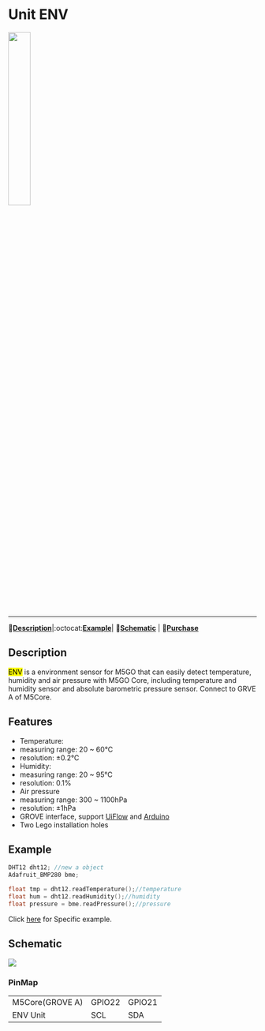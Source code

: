 # Unit ENV

<img src="assets/img/product_pics/units/M5GO_Unit_env.png" width="30%" height="30%">

***

:memo:**[Description](#Description)**|:octocat:**[Example](Example)**| :electric_plug:**[Schematic](#Schematic)** | 🛒**[Purchase](https://www.aliexpress.com/store/product/M5Stack-Official-Mini-ENV-Unit-with-DHT12-BMP280-Digital-DHT-12-Temperature-Humidity-Aire-Pressure-Sensor/3226069_32933115893.html?spm=2114.12010615.8148356.2.758c5bcbURtQtR)**


## Description

<mark>ENV</mark> is a environment sensor for M5GO that can easily detect
temperature, humidity and air pressure with M5GO Core, including
temperature and humidity sensor and absolute barometric pressure sensor. Connect to GRVE A of M5Core.

## Features

-  Temperature:
-  measuring range: 20 ~ 60℃
-  resolution: ±0.2℃
-  Humidity:
-  measuring range: 20 ~ 95℃
-  resolution: 0.1%
-  Air pressure
-  measuring range: 300 ~ 1100hPa
-  resolution: ±1hPa
-  GROVE interface, support [UiFlow](http://flow.m5stack.com) and [Arduino](http://www.arduino.cc)
-  Two Lego installation holes

## Example

```c++
DHT12 dht12; //new a object
Adafruit_BMP280 bme;

float tmp = dht12.readTemperature();//temperature
float hum = dht12.readHumidity();//humidity
float pressure = bme.readPressure();//pressure
```

Click [here]((https://github.com/m5stack/M5-ProductExampleCodes/tree/master/Units/ENV)。) for Specific example.

## Schematic

<img src="assets/img/product_pics/units/env_sch.JPG">

### PinMap

<table>
 <tr><td>M5Core(GROVE A)</td><td>GPIO22</td><td>GPIO21</td></tr>
 <tr><td>ENV Unit</td><td>SCL</td><td>SDA</td></tr>
</table>